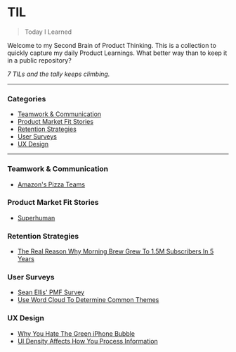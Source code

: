 # TIL

> Today I Learned

Welcome to my Second Brain of Product Thinking. This is a collection to quickly capture my daily Product Learnings. What better way than to keep it in a public repository? 

_7 TILs and the tally keeps climbing._

---

### Categories

* [Teamwork & Communication](#teamwork--communication)
* [Product Market Fit Stories](#product-market-fit-stories)
* [Retention Strategies](#retention-strategies)
* [User Surveys](#user-surveys)
* [UX Design](#ux-design)

---

### Teamwork & Communication
- [Amazon's Pizza Teams](https://github.com/erascon7/TIL/blob/main/Cross-Functional%20Collaborations/Amazon's%20Pizza%20Teams.md)

### Product Market Fit Stories
- [Superhuman](https://github.com/erascon7/TIL/blob/main/Product%20Market%20Fit%20Stories/Superhuman.md)

### Retention Strategies
- [The Real Reason Why Morning Brew Grew To 1.5M Subscribers In 5 Years](https://github.com/erascon7/TIL/blob/main/Revenue%20Strategies/The%20Real%20Reason%20Why%20Morning%20Brew%20Grew%20To%201.5M%20Subscribers%20In%205%20Years.md)

### User Surveys
- [Sean Ellis' PMF Survey](https://github.com/erascon7/TIL/blob/main/User%20Surveys/Sean%20Ellis'%20PMF%20Survey.md)
- [Use Word Cloud To Determine Common Themes](https://github.com/erascon7/TIL/blob/main/User%20Surveys/Use%20Word%20Cloud%20To%20Determine%20Common%20Themes.md)

### UX Design
- [Why You Hate The Green iPhone Bubble](https://github.com/erascon7/TIL/blob/main/Design/Why%20You%20Hate%20The%20Green%20Bubble.md)
- [UI Density Affects How You Process Information](https://github.com/erascon7/TIL/blob/main/UX%20Design/UI%20Density%20Affects%20How%20You%20Process%20Information.md)

